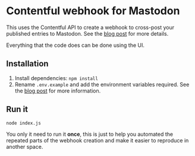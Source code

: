 # Contentful webhook for Mastodon


This uses the Contentful API to create a webhook to cross-post your published entries to Mastodon. See the [blog post](https://www.contentful.com/blog/create-bot-rss-webhooks-mastodon-twitter-alternative/) for more details.

Everything that the code does can be done using the UI.

## Installation

1. Install dependencies: `npm install`
2. Rename `.env.example` and add the environment variables required. See the [blog post](https://www.contentful.com/blog/create-bot-rss-webhooks-mastodon-twitter-alternative/) for more information.

## Run it

`node index.js`

You only it need to run it **once**, this is just to help you automated the repeated parts of the webhook creation and make it easier to reproduce in another space.
